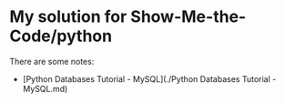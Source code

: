 # My solution for Show-Me-the-Code/python

There are some notes:

- [Python Databases Tutorial - MySQL](./Python Databases Tutorial - MySQL.md)
